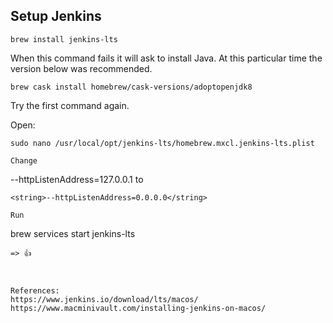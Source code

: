 ## Setup Jenkins



```
brew install jenkins-lts
```
When this command fails it will ask to install Java. At this particular time the version below was recommended.
```
brew cask install homebrew/cask-versions/adoptopenjdk8
```

Try the first command again.

Open:
```
sudo nano /usr/local/opt/jenkins-lts/homebrew.mxcl.jenkins-lts.plist

Change
```
<string>--httpListenAddress=127.0.0.1</string>
to
```
<string>--httpListenAddress=0.0.0.0</string>

Run 
```
brew services start jenkins-lts
```
=> 👍 



References:
https://www.jenkins.io/download/lts/macos/
https://www.macminivault.com/installing-jenkins-on-macos/
